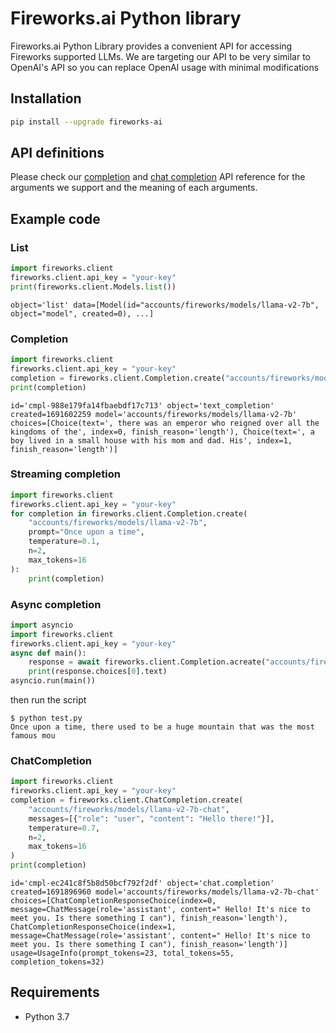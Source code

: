 # Fireworks.ai Python library

Fireworks.ai Python Library provides a convenient API for accessing Fireworks supported LLMs. We are targeting our API to be very similar to OpenAI's API so you can replace OpenAI usage with minimal modifications

## Installation

```sh
pip install --upgrade fireworks-ai
```

## API definitions
Please check our [completion](https://fireworksai.readme.io/reference/createchatcompletion) and [chat completion](https://fireworksai.readme.io/reference/createcompletion) API reference for the arguments we support and the meaning of each arguments.

## Example code

### List

```python
import fireworks.client
fireworks.client.api_key = "your-key"
print(fireworks.client.Models.list())
```

```
object='list' data=[Model(id="accounts/fireworks/models/llama-v2-7b", object="model", created=0), ...]
```

### Completion

```python
import fireworks.client
fireworks.client.api_key = "your-key"
completion = fireworks.client.Completion.create("accounts/fireworks/models/llama-v2-7b", "Once upon a time", temperature=0.1, n=2, max_tokens=16)
print(completion)
```

```
id='cmpl-988e179fa14fbaebdf17c713' object='text_completion' created=1691602259 model='accounts/fireworks/models/llama-v2-7b' choices=[Choice(text=', there was an emperor who reigned over all the kingdoms of the', index=0, finish_reason='length'), Choice(text=', a boy lived in a small house with his mom and dad. His', index=1, finish_reason='length')]
```

### Streaming completion

```python
import fireworks.client
fireworks.client.api_key = "your-key"
for completion in fireworks.client.Completion.create(
    "accounts/fireworks/models/llama-v2-7b",
    prompt="Once upon a time",
    temperature=0.1,
    n=2,
    max_tokens=16
):
    print(completion)
```


### Async completion

```python
import asyncio
import fireworks.client
fireworks.client.api_key = "your-key"
async def main():
    response = await fireworks.client.Completion.acreate("accounts/fireworks/models/llama-v2-7b", "Once upon a time", echo=True, max_tokens=16)
    print(response.choices[0].text)
asyncio.run(main())
```

then run the script

```
$ python test.py
Once upon a time, there used to be a huge mountain that was the most famous mou
```

### ChatCompletion

```python
import fireworks.client
fireworks.client.api_key = "your-key"
completion = fireworks.client.ChatCompletion.create(
    "accounts/fireworks/models/llama-v2-7b-chat",
    messages=[{"role": "user", "content": "Hello there!"}],
    temperature=0.7,
    n=2,
    max_tokens=16
)
print(completion)
```

```
id='cmpl-ec241c8f5b8d50bcf792f2df' object='chat.completion' created=1691896960 model='accounts/fireworks/models/llama-v2-7b-chat' choices=[ChatCompletionResponseChoice(index=0, message=ChatMessage(role='assistant', content=" Hello! It's nice to meet you. Is there something I can"), finish_reason='length'), ChatCompletionResponseChoice(index=1, message=ChatMessage(role='assistant', content=" Hello! It's nice to meet you. Is there something I can"), finish_reason='length')] usage=UsageInfo(prompt_tokens=23, total_tokens=55, completion_tokens=32)
```

## Requirements

- Python 3.7
